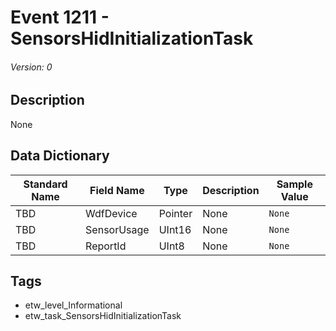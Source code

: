 # Event 1211 - SensorsHidInitializationTask
###### Version: 0

## Description
None

## Data Dictionary
|Standard Name|Field Name|Type|Description|Sample Value|
|---|---|---|---|---|
|TBD|WdfDevice|Pointer|None|`None`|
|TBD|SensorUsage|UInt16|None|`None`|
|TBD|ReportId|UInt8|None|`None`|

## Tags
* etw_level_Informational
* etw_task_SensorsHidInitializationTask